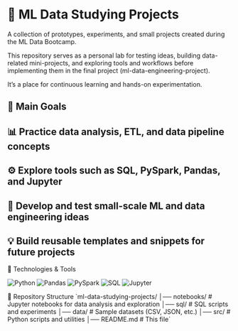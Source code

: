 # 📘 ML Data Studying Projects

A collection of prototypes, experiments, and small projects created during the ML Data Bootcamp.

This repository serves as a personal lab for testing ideas, building data-related mini-projects, and exploring tools and workflows before implementing them in the final project (ml-data-engineering-project).

It’s a place for continuous learning and hands-on experimentation.

## 🚀 Main Goals

## 📊 Practice data analysis, ETL, and data pipeline concepts

## ⚙️ Explore tools such as SQL, PySpark, Pandas, and Jupyter

## 🧠 Develop and test small-scale ML and data engineering ideas

## 💡 Build reusable templates and snippets for future projects

🧰 Technologies & Tools
<p align="left"> <img alt="Python" src="https://img.shields.io/badge/Python-3776AB?style=for-the-badge&logo=python&logoColor=white"/> <img alt="Pandas" src="https://img.shields.io/badge/Pandas-150458?style=for-the-badge&logo=pandas&logoColor=white"/> <img alt="PySpark" src="https://img.shields.io/badge/PySpark-E25A1C?style=for-the-badge&logo=apachespark&logoColor=white"/> <img alt="SQL" src="https://img.shields.io/badge/SQL-336791?style=for-the-badge&logo=databricks&logoColor=white"/> <img alt="Jupyter" src="https://img.shields.io/badge/Jupyter-F37626?style=for-the-badge&logo=jupyter&logoColor=white"/> </p>
📂 Repository Structure
`ml-data-studying-projects/
│── notebooks/          # Jupyter notebooks for data analysis and exploration
│── sql/                # SQL scripts and experiments
│── data/               # Sample datasets (CSV, JSON, etc.)
│── src/                # Python scripts and utilities
│── README.md           # This file`


